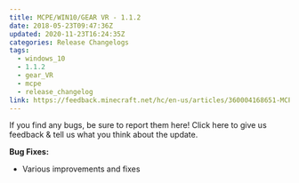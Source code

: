 ```yaml
---
title: MCPE/WIN10/GEAR VR - 1.1.2
date: 2018-05-23T09:47:36Z
updated: 2020-11-23T16:24:35Z
categories: Release Changelogs
tags:
  - windows_10
  - 1.1.2
  - gear_VR
  - mcpe
  - release_changelog
link: https://feedback.minecraft.net/hc/en-us/articles/360004168651-MCPE-WIN10-GEAR-VR-1-1-2
---
```


If you find any bugs, be sure to report them here! Click here to give us feedback & tell us what you think about the update.

  
**Bug Fixes:**

- Various improvements and fixes

<div>

 

</div>
